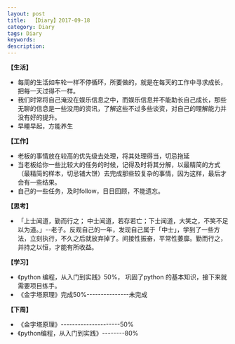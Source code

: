 ```yaml
---
layout: post
title:  【Diary】2017-09-18
category: Diary
tags: Diary
keywords:
description:
---
```




**【生活】**

- 每周的生活如车轮一样不停循环，所要做的，就是在每天的工作中寻求成长，把每一天过得不一样。
- 我们时常将自己淹没在娱乐信息之中，而娱乐信息并不能助长自己成长，那些无聊的信息是一些没用的资讯，了解这些不过多些谈资，对自己的理解能力并没有好的提升。
- 早睡早起，方能养生

**【工作】**

- 老板的事情放在较高的优先级去处理，将其处理得当，切忌拖延
- 当老板给你一些比较大的任务的时候，记得及时将其分解，以最精简的方式（最精简的样本，切忌铺大饼）去完成那些较复杂的事情，因为这样，最后才会有一些结果。
- 自己的一些任务，及时follow，日日回顾，不能遗忘。

**【思考】**

- 「上士闻道，勤而行之； 中士闻道，若存若亡；下士闻道，大笑之，不笑不足以为道。」--老子。反观自己的一年，发现自己属于「中士」，学到了一些方法，立刻执行，不久之后就放弃掉了。间接性振奋，平常性萎靡。勤而行之，并持之以恒，才能有所收益。

**【学习】**

- 《python 编程，从入门到实践》50%， 巩固了python 的基本知识，接下来就需要项目练手。
- 《金字塔原理》完成50%---------------未完成

**【下周】**

- 《金字塔原理》---------------------50%
- 《python编程，从入门到实践》--------80%


